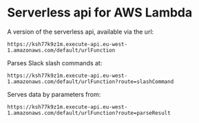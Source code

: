 # Serverless api for AWS Lambda

A version of the serverless api, available via the url:  
```
https://ksh77k9z1m.execute-api.eu-west-1.amazonaws.com/default/urlFunction
```
Parses Slack slash commands at:  
```
https://ksh77k9z1m.execute-api.eu-west-1.amazonaws.com/default/urlFunction?route=slashCommand
```
Serves data by parameters from:  
```
https://ksh77k9z1m.execute-api.eu-west-1.amazonaws.com/default/urlFunction?route=parseResult
```
